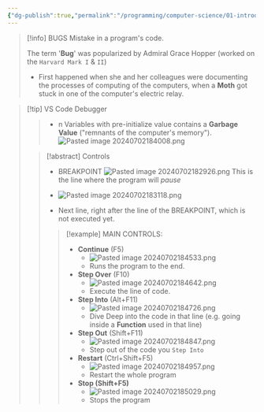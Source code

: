 ```yaml
---
{"dg-publish":true,"permalink":"/programming/computer-science/01-introduction/006-debugging/","tags":["computerscience","cs50","c_lang","#debugging"]}
---
```



> [!info] BUGS
> Mistake in a program's code.
> 
> The term '__Bug__' was popularized by Admiral Grace Hopper (worked on the `Harvard Mark I` & `II`)
> 	- First happened when she and her colleagues were documenting the processes of computing of the computers, when a __Moth__ got stuck in one of the computer's electric relay.

> [!tip] VS Code Debugger
> > - n Variables with pre-initialize value contains a __Garbage Value__ ("remnants of the computer's memory").
> ![Pasted image 20240702184008.png](/img/user/PROGRAMMING/Computer%20Science/01%20Introduction/attachments/Pasted%20image%2020240702184008.png)
> 
>> [!abstract] Controls
>> - BREAKPOINT 
>> ![Pasted image 20240702182926.png](/img/user/PROGRAMMING/Computer%20Science/01%20Introduction/attachments/Pasted%20image%2020240702182926.png)
>> 	This is the line where the program will _pause_
>> 
>> - ![Pasted image 20240702183118.png](/img/user/PROGRAMMING/Computer%20Science/01%20Introduction/attachments/Pasted%20image%2020240702183118.png)
>> 	- Next line, right after the line of the BREAKPOINT, which is not executed yet.
>> 
>>> [!example] MAIN CONTROLS:
>>> - __Continue__ (F5)
>>> 	- ![Pasted image 20240702184533.png](/img/user/PROGRAMMING/Computer%20Science/01%20Introduction/attachments/Pasted%20image%2020240702184533.png)
>>> 	- Runs the program to the end.
>>> - __Step Over__ (F10)
>>> 	- ![Pasted image 20240702184642.png](/img/user/PROGRAMMING/Computer%20Science/01%20Introduction/attachments/Pasted%20image%2020240702184642.png)
>>> 	- Execute the line of code.
>>> - __Step Into__ (Alt+F11)
>>> 	- ![Pasted image 20240702184726.png](/img/user/PROGRAMMING/Computer%20Science/01%20Introduction/attachments/Pasted%20image%2020240702184726.png)
>>> 	- Dive Deep into the code in that line (e.g. going inside a __Function__ used in that line)
>>> - __Step Out__ (Shift+F11)
>>> 	- ![Pasted image 20240702184847.png](/img/user/PROGRAMMING/Computer%20Science/01%20Introduction/attachments/Pasted%20image%2020240702184847.png)
>>> 	- Step out of the code you `Step Into`
>>> - __Restart__ (Ctrl+Shift+F5)
>>> 	- ![Pasted image 20240702184957.png](/img/user/PROGRAMMING/Computer%20Science/01%20Introduction/attachments/Pasted%20image%2020240702184957.png)
>>> 	- Restart the whole program
>>> - __Stop (Shift+F5)__
>>> 	- ![Pasted image 20240702185029.png](/img/user/PROGRAMMING/Computer%20Science/01%20Introduction/attachments/Pasted%20image%2020240702185029.png)
>>> 	- Stops the program


